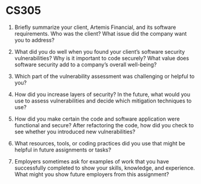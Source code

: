 # CS305

1. Briefly summarize your client, Artemis Financial, and its software requirements. Who was the client? What issue did the company want you to address?

2. What did you do well when you found your client’s software security vulnerabilities? Why is it important to code securely? What value does software security add to a company’s overall well-being?

3. Which part of the vulnerability assessment was challenging or helpful to you?

4. How did you increase layers of security? In the future, what would you use to assess vulnerabilities and decide which mitigation techniques to use?

5. How did you make certain the code and software application were functional and secure? After refactoring the code, how did you check to see whether you introduced new vulnerabilities?

6. What resources, tools, or coding practices did you use that might be helpful in future assignments or tasks?

7. Employers sometimes ask for examples of work that you have successfully completed to show your skills, knowledge, and experience. What might you show future employers from this assignment?
